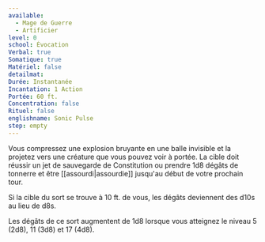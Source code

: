 ```yaml
---
available:
  - Mage de Guerre
  - Artificier
level: 0
school: Évocation
Verbal: true
Somatique: true
Matériel: false
detailmat:
Durée: Instantanée
Incantation: 1 Action
Portée: 60 ft.
Concentration: false
Rituel: false
englishname: Sonic Pulse
step: empty
---
```

Vous compressez une explosion bruyante en une balle invisible et la projetez vers une créature que vous pouvez voir à portée. La cible doit réussir un jet de sauvegarde de Constitution ou prendre 1d8 dégâts de tonnerre et être [[assourdi|assourdie]] jusqu'au début de votre prochain tour.

Si la cible du sort se trouve à 10 ft. de vous, les dégâts deviennent des d10s au lieu de d8s.

Les dégâts de ce sort augmentent de 1d8 lorsque vous atteignez le niveau 5 (2d8), 11 (3d8) et 17 (4d8).
